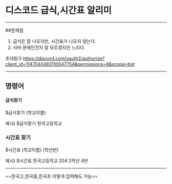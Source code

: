 # 디스코드 급식,시간표 알리미
---


##문제점
1. 급식은 잘 나오지만, 시간표가 나오지 않는다.
2. 서버 문제인건지 잘 모르겠지만 느리다.


초대링크
https://discord.com/oauth2/authorize?client_id=1147040483110047754&permissions=8&scope=bot

---
## 명령어

#### 급식찾기
$급식찾기 (학교이름)

예시) $급식찾기 한국고등학교

### 시간표 찾기
$시간표 (학교이름) (학년반)

예시) $시간표 한국고등학교 204
2학년 4반

---

==한국고,한국중,한국초 이렇게 입력해도 가능==

